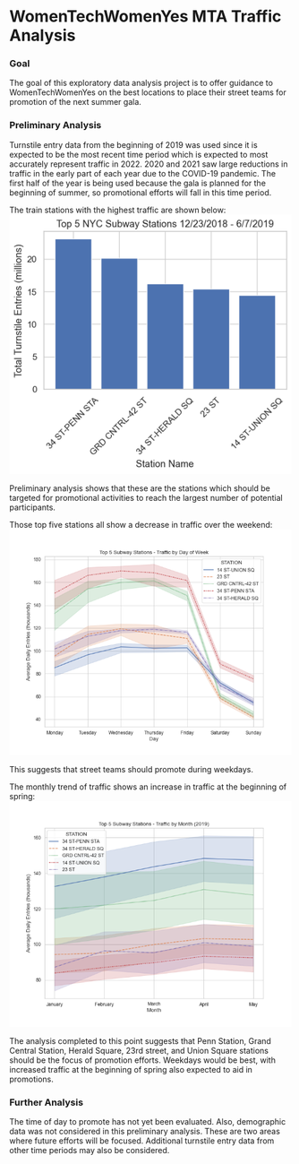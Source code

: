 # WomenTechWomenYes MTA Traffic Analysis

### Goal
The goal of this exploratory data analysis project is to offer guidance to WomenTechWomenYes on the best locations to place their street teams for promotion of the next summer gala.

### Preliminary Analysis
Turnstile entry data from the beginning of 2019 was used since it is expected to be the most recent time period which is expected to most accurately represent traffic in 2022. 2020 and 2021 saw large reductions in traffic in the early part of each year due to the COVID-19 pandemic. The first half of the year is being used because the gala is planned for the beginning of summer, so promotional efforts will fall in this time period.

The train stations with the highest traffic are shown below:
![top 5 stations](top_5_stations.png)

Preliminary analysis shows that these are the stations which should be targeted for promotional activities to reach the largest number of potential participants.

Those top five stations all show a decrease in traffic over the weekend:
![daily traffic](daily_traffic.png)

This suggests that street teams should promote during weekdays.

The monthly trend of traffic shows an increase in traffic at the beginning of spring:
![monthly traffic](monthly_traffic.png)

The analysis completed to this point suggests that Penn Station, Grand Central Station, Herald Square, 23rd street, and Union Square stations should be the focus of promotion efforts. Weekdays would be best, with increased traffic at the beginning of spring also expected to aid in promotions.

### Further Analysis
The time of day to promote has not yet been evaluated. Also, demographic data was not considered in this preliminary analysis. These are two areas where future efforts will be focused. Additional turnstile entry data from other time periods may also be considered.